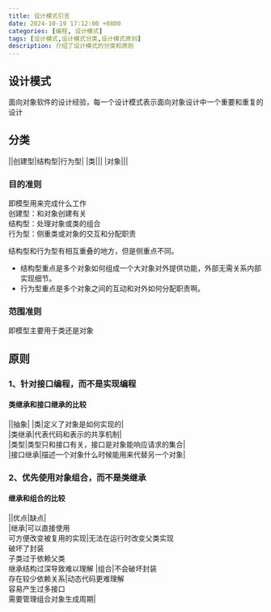 ```yaml
---
title: 设计模式引言
date: 2024-10-19 17:12:00 +0800
categories: [编程, 设计模式]
tags: [设计模式,设计模式分类,设计模式原则]     
description: 介绍了设计模式的分类和原则
---
```

## 设计模式
面向对象软件的设计经验，每一个设计模式表示面向对象设计中一个重要和重复的设计


## 分类

||创建型|结构型|行为型|
|类|||
|对象|||

### 目的准则
即模型用来完成什么工作  
创建型：和对象创建有关  
结构型：处理对象或类的组合  
行为型：侧重类或对象的交互和分配职责  

结构型和行为型有相互重叠的地方，但是侧重点不同。  
- 结构型重点是多个对象如何组成一个大对象对外提供功能，外部无需关系内部实现细节。
- 行为型重点是多个对象之间的互动和对外如何分配职责啊。

### 范围准则
即模型主要用于类还是对象

## 原则
### 1、针对接口编程，而不是实现编程
#### 类继承和接口继承的比较

||抽象|
|类|定义了对象是如何实现的|  
|类继承|代表代码和表示的共享机制|  
|类型|类型只和接口有关，接口是对象能响应请求的集合|  
|接口继承|描述一个对象什么时候能用来代替另一个对象|   

### 2、优先使用对象组合，而不是类继承
#### 继承和组合的比较

||优点|缺点|  
|继承|可以直接使用<br>可方便改变被复用的实现|无法在运行时改变父类实现<br>破坏了封装<br>子类过于依赖父类<br>继承结构过深导致难以理解
|组合|不会破坏封装<br>存在较少依赖关系|动态代码更难理解<br>容易产生过多接口<br>需要管理组合对象生成周期|